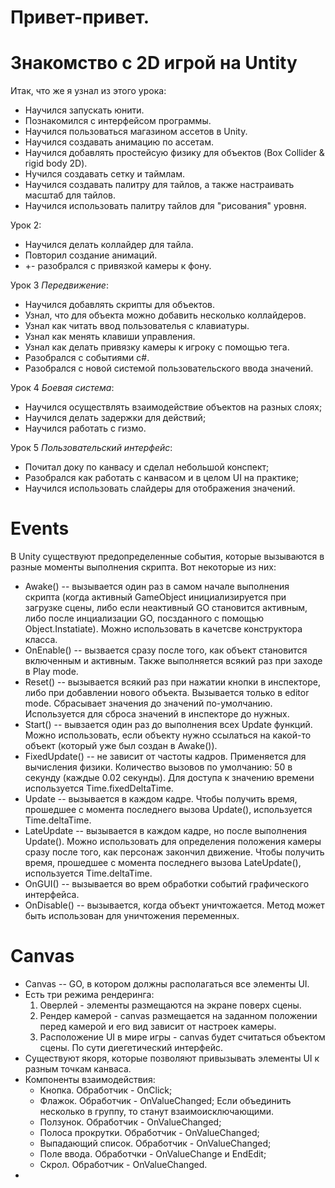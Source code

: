 # Привет-привет.
# Знакомство с 2D игрой на Untity

Итак, что же я узнал из этого урока:
* Научился запускать юнити.
* Познакомился с интерфейсом программы.
* Научился пользоваться магазином ассетов в Unity.
* Научился создавать анимацию по ассетам.
* Научился добавлять простейсую физику для объектов (Box Collider & rigid body 2D).
* Нучился создавать сетку и таймлам.
* Научился создавать палитру для тайлов, а также настраивать масштаб для тайлов.
* Научился использовать палитру тайлов для "рисования" уровня.

Урок 2:
* Научился делать коллайдер для тайла.
* Повторил создание анимаций.
* +- разобрался с привязкой камеры к фону.

Урок 3 *Передвижение*:
* Научился добавлять скрипты для объектов.
* Узнал, что для объекта можно добавить несколько коллайдеров.
* Узнал как читать ввод пользователья с клавиатуры.
* Узнал как менять клавиши управления.
* Узнал как делать привязку камеры к игроку с помощью тега.
* Разобрался с событиями c#.
* Разобрался с новой системой пользовательского ввода значений.

Урок 4 *Боевая система*:
* Научился осуществлять взаимодействие объектов на разных слоях;
* Научился делать задержки для действий;
* Научился работать с гизмо.

Урок 5 *Пользовательский интерфейс*:
* Почитал доку по канвасу и сделал небольшой конспект;
* Разобрался как работать с канвасом и в целом UI на практике;
* Научился использовать слайдеры для отображения значений.

# Events
В Unity существуют предопределенные события, которые вызываются в разные моменты выполнения скрипта. Вот некоторые из них:
* Awake() -- вызывается один раз в самом начале выполнения скрипта (когда активный GameObject инициализируется при загрузке сцены, либо если неактивный GO становится активным, либо после инциализации GO, посзданного с помощью Object.Instatiate). Можно использовать в качетсве конструктора класса.
* OnEnable() -- вызвается сразу после того, как объект становится включенным и активным. Также выполняется всякий раз при заходе в Play mode.
* Reset() -- вызывается всякий раз при нажатии кнопки в инспекторе, либо при добавлении нового объекта. Вызывается только в editor mode. Сбрасывает значения до значений по-умолчанию. Используется для сброса значений в инспекторе до нужных. 
* Start() -- вывзается один раз до выполнения всех Update функций. Можно использовать, если объекту нужно ссылаться на какой-то объект (который уже был создан в Awake()).
* FixedUpdate() -- не зависит от частоты кадров. Применяется для вычисления физики. Количество вызовов по умолчанию: 50 в секунду (каждые 0.02 секунды). Для доступа к значению времени используется Time.fixedDeltaTime.
* Update -- вызывается в каждом кадре. Чтобы получить время, прошедшее с момента последнего вызова Update(), используется Time.deltaTime.
* LateUpdate -- вызывается в каждом кадре, но после выполнения Update(). Можно использовать для определения положения камеры сразу после того, как персонаж закончил движение. Чтобы получить время, прошедшее с момента последнего вызова LateUpdate(), используется Time.deltaTime.
* OnGUI() -- вызывается во врем обработки событий графического интерфейса. 
* OnDisable() -- вызывается, когда объект уничтожается. Метод может быть использован для уничтожения переменных.

# Canvas
* Canvas -- GO, в котором должны располагаться все элементы UI.
* Есть три режима рендеринга:
    1. Оверлей - элементы размещаются на экране поверх сцены. 
    2. Рендер камерой - canvas размещается на заданном положении перед камерой и его вид зависит от настроек камеры.
    3. Расположение UI в мире игры - canvas будет считаться объектом сцены. По сути диегетический интерфейс.
* Существуют якоря, которые позволяют привызывать элементы UI к разным точкам канваса.
* Компоненты взаимодействия:
    * Кнопка. Обработчик - OnClick;
    * Флажок. Обработчик - OnValueChanged; Если объединить несколько в группу, то станут взаимоисключающими.
    * Ползунок. Обработчик - OnValueChanged;
    * Полоса прокрутки. Обработчик - OnValueChanged;
    * Выпадающий список. Обработчик - OnValueChanged;
    * Поле ввода. Обработчки - OnValueChange и EndEdit;
    * Скрол. Обработчик - OnValueChanged.
* 
